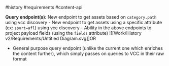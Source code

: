 #history #requirements #content-api

**Query endpoint(s):**
New endpoint to get assets based on `category.path` using vcc discovery
    -   New endpoint to get assets using a specific attribute (ex: `sport=afl`) using vcc discovery
    -   Ability in the above endpoints to project payload fields (using the `fields` attribute)
![[Work/History v2/Requirements/Untitled Diagram.svg]]OR 

-   General purpose query endpoint (unlike the current one which enriches the content further), which simply passes on queries to VCC in their raw format